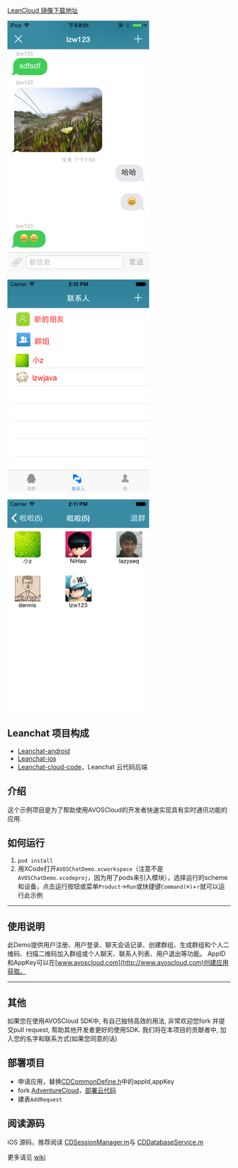 [LeanCloud 镜像下载地址](https://download.leancloud.cn/demo/)

![image](https://raw.githubusercontent.com/lzwjava/plan/master/leanchat-ios/shot.png)

![image](https://raw.githubusercontent.com/lzwjava/plan/master/leanchat-ios/contact.png)

![a](https://raw.githubusercontent.com/lzwjava/plan/master/leanchat-ios/group.png)

## Leanchat 项目构成
* [Leanchat-android](https://github.com/leancloud/leanchat)
* [Leanchat-ios](https://github.com/leancloud/leanchat-ios)
* [Leanchat-cloud-code](https://github.com/leancloud/leanchat-cloudcode)，Leanchat 云代码后端


## 介绍
这个示例项目是为了帮助使用AVOSCloud的开发者快速实现具有实时通讯功能的应用.

## 如何运行

1.  `pod install` 
2.  用XCode打开`AVOSChatDemo.xcworkspace`（注意不是`AVOSChatDemo.xcodeproj`，因为用了pods来引入模块），选择运行的scheme和设备，点击运行按钮或菜单`Product`->`Run`或快捷键`Command(⌘)`+`r`就可以运行此示例

----

## 使用说明

此Demo提供用户注册、用户登录、聊天会话记录、创建群组、生成群组和个人二维码、扫描二维码加入群组或个人聊天、联系人列表、用户退出等功能。
AppID和AppKey可以在[www.avoscloud.com](http://www.avoscloud.com)创建应用获取。

----
## 其他

如果您在使用AVOSCloud SDK中, 有自己独特高效的用法, 非常欢迎您fork 并提交pull request, 帮助其他开发者更好的使用SDK. 我们将在本项目的贡献者中, 加入您的名字和联系方式(如果您同意的话)

## 部署项目
*  申请应用，替换[CDCommonDefine.h](https://github.com/leancloud/leanchat-ios/blob/master/AVOSChatDemo/settings/CDCommonDefine.h)中的appId,appKey
*  fork [AdventureCloud](https://github.com/avoscloud/AdventureCloud)，[部署云代码](https://github.com/leancloud/leanchat-cloudcode)
*  建表`AddRequest`

## 阅读源码
iOS 源码，推荐阅读 [CDSessionManager.m](https://github.com/leancloud/leanchat-ios/blob/master/AVOSChatDemo/service/CDSessionManager.m)与 [CDDatabaseService.m](https://github.com/leancloud/leanchat-ios/blob/master/AVOSChatDemo/service/CDDatabaseService.m)

更多请见 [wiki](https://github.com/leancloud/leanchat-android/wiki) 
